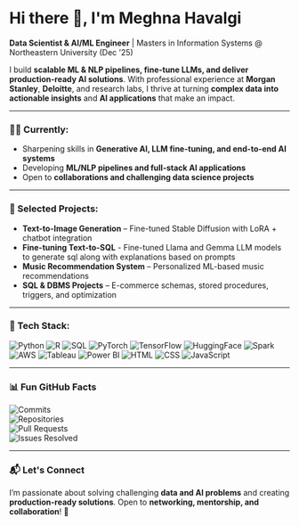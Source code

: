 # Hi there 👋, I'm Meghna Havalgi  

**Data Scientist & AI/ML Engineer** | Masters in Information Systems @ Northeastern University (Dec ’25)  

I build **scalable ML & NLP pipelines, fine-tune LLMs, and deliver production-ready AI solutions**. With professional experience at **Morgan Stanley**, **Deloitte**, and research labs, I thrive at turning **complex data into actionable insights** and **AI applications** that make an impact.  

---

### 👩‍💻 Currently:
- Sharpening skills in **Generative AI, LLM fine-tuning, and end-to-end AI systems**  
- Developing **ML/NLP pipelines and full-stack AI applications**  
- Open to **collaborations and challenging data science projects**  

---

### 📂 Selected Projects:
- **Text-to-Image Generation** – Fine-tuned Stable Diffusion with LoRA + chatbot integration
- **Fine-tuning Text-to-SQL** - Fine-tuned Llama and Gemma LLM models to generate sql along with explanations based on prompts
- **Music Recommendation System** – Personalized ML-based music recommendations  
- **SQL & DBMS Projects** – E-commerce schemas, stored procedures, triggers, and optimization  

---

### 🔧 Tech Stack:
![Python](https://img.shields.io/badge/-Python-3776AB?style=flat&logo=python&logoColor=white)
![R](https://img.shields.io/badge/-R-276DC3?style=flat&logo=r&logoColor=white)
![SQL](https://img.shields.io/badge/-SQL-00758F?style=flat&logo=postgresql&logoColor=white)
![PyTorch](https://img.shields.io/badge/-PyTorch-EA4335?style=flat&logo=pytorch&logoColor=white)
![TensorFlow](https://img.shields.io/badge/-TensorFlow-FF6F00?style=flat&logo=tensorflow&logoColor=white)
![HuggingFace](https://img.shields.io/badge/-HuggingFace-F99000?style=flat&logo=huggingface&logoColor=white)
![Spark](https://img.shields.io/badge/-Apache%20Spark-E25A1C?style=flat&logo=apache-spark&logoColor=white)
![AWS](https://img.shields.io/badge/-AWS-232F3E?style=flat&logo=amazon-aws&logoColor=white)
![Tableau](https://img.shields.io/badge/-Tableau-E97627?style=flat&logo=tableau&logoColor=white)
![Power BI](https://img.shields.io/badge/-Power%20BI-F2C811?style=flat&logo=power-bi&logoColor=black)
![HTML](https://img.shields.io/badge/-HTML-E34F26?style=flat&logo=html5&logoColor=white)
![CSS](https://img.shields.io/badge/-CSS-1572B6?style=flat&logo=css3&logoColor=white)
![JavaScript](https://img.shields.io/badge/-JavaScript-F7DF1E?style=flat&logo=javascript&logoColor=black)

---
### 📊 Fun GitHub Facts
![Commits](https://img.shields.io/badge/Commits-3.5k-brightgreen)  
![Repositories](https://img.shields.io/badge/Repos-50-blueviolet)  
![Pull Requests](https://img.shields.io/badge/PRs-120-orange)  
![Issues Resolved](https://img.shields.io/badge/Issues-75-red)  



---

### 📬 Let's Connect
I’m passionate about solving challenging **data and AI problems** and creating **production-ready solutions**. Open to **networking, mentorship, and collaboration**! 🚀


<!--
**MeghnaHavalgi/MeghnaHavalgi** is a ✨ _special_ ✨ repository because its `README.md` (this file) appears on your GitHub profile.

Here are some ideas to get you started:

- 🔭 I’m currently working on ...
- 🌱 I’m currently learning ...
- 👯 I’m looking to collaborate on ...
- 🤔 I’m looking for help with ...
- 💬 Ask me about ...
- 📫 How to reach me: ...
- 😄 Pronouns: ...
- ⚡ Fun fact: ...
-->
